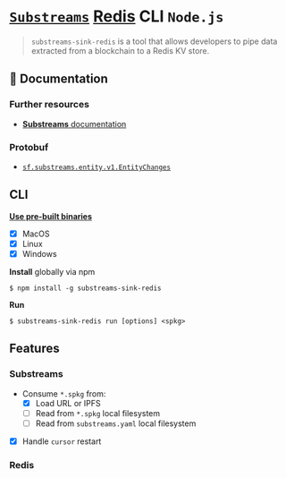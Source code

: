 # [`Substreams`](https://substreams.streamingfast.io/) [Redis](https://redis.com/) CLI `Node.js`

<!-- [<img alt="github" src="" height="20">](https://github.com/pinax-network/substreams-sink-redis) -->
<!-- [<img alt="npm" src="" height="20">](https://www.npmjs.com/package/substreams-sink-redis) -->
<!-- [<img alt="GitHub Workflow Status" src="" height="20">](https://github.com/pinax-network/substreams-sink-redis/actions?query=branch%3Amain) -->

> `substreams-sink-redis` is a tool that allows developers to pipe data extracted from a blockchain to a Redis KV store.

## 📖 Documentation

<!-- ### https://www.npmjs.com/package/substreams-sink-redis -->

### Further resources

- [**Substreams** documentation](https://substreams.streamingfast.io)

### Protobuf

- [`sf.substreams.entity.v1.EntityChanges`](https://github.com/streamingfast/substreams-entity-change/blob/develop/proto/entity/v1/entity.proto)

## CLI
[**Use pre-built binaries**](https://github.com/pinax-network/substreams-sink-redis/releases)
- [x] MacOS
- [x] Linux
- [x] Windows

**Install** globally via npm
```
$ npm install -g substreams-sink-redis
```

**Run**
```
$ substreams-sink-redis run [options] <spkg>
```
## Features

### Substreams

- Consume `*.spkg` from:
  - [x] Load URL or IPFS
  - [ ] Read from `*.spkg` local filesystem
  - [ ] Read from `substreams.yaml` local filesystem
- [x] Handle `cursor` restart

### Redis
